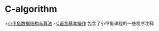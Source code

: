 # C-algorithm
+[小甲鱼数据结构与算法](https://www.bilibili.com/video/BV1jW411K7yg)
+[C语言基本操作](https://www.bilibili.com/video/BV17s411N78s)
包含了小甲鱼课程的一些程序注释
